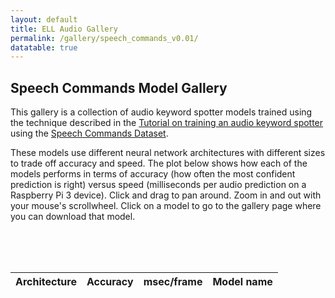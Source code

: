 ```yaml
---
layout: default
title: ELL Audio Gallery
permalink: /gallery/speech_commands_v0.01/
datatable: true
--- 
```


<h2>Speech Commands Model Gallery</h2>

<p>This gallery is a collection of audio keyword spotter models trained using the technique described in the <a href='/ELL/tutorials/Training-audio-keyword-spotter-with-pytorch/'>Tutorial on training an audio keyword spotter</a> using the 
<a href='http://download.tensorflow.org/data/speech_commands_v0.01.tar.gz'>Speech Commands Dataset</a>.

<p>
These models use different neural network architectures with different sizes to trade off accuracy and speed. The plot below shows how each of the
models performs in terms of accuracy (how often the most confident prediction is right) versus speed (milliseconds per audio prediction on a Raspberry Pi 3 device).
Click and drag to pan around. Zoom in and out with your mouse's scrollwheel.  Click on a model to go to the gallery page where you can download that model.</p>
<br/>
<div id='plot' ></div>

<script language="javascript">

    var json_data = null;
    
    function resizeGraph() {
        showGraph(json_data);
    }

    function showGraph(data) {
        
        json_data = data
        plot = document.getElementById("plot");

        var graphWidth = plot.offsetWidth;
        var graphHeight = graphWidth / 1.618; // golden ratio
       
        var fontSize = 14
        var spec = {
        "$schema": "https://vega.github.io/schema/vega-lite/v3.json",
        "title": "accuracy vs milliseconds",
        "description": "A plot of accuracy versus performance",
        "width": graphWidth, 
        "height": graphHeight,
        "data": {
            "format": { "type": "json" },
            "values": data 
        },    
        "config": { 
            "title": {
            "fontSize": fontSize,
            "fontWeight": "normal"
            },
            "axis": {
            "labelFontSize": fontSize,
            "titleFontSize": fontSize
            },
            "legend" :{
            "titleFontSize": fontSize,
            "labelFontSize": fontSize,
            "titleFontWeight": "normal"
            }
        },
        "padding": {"left": 0, "top": 0, "right": 0, "bottom": 0},
        "autosize": {
            "type": "fit",
            "resize": true,
        },
        "selection": {
            "grid": { "type": "interval", "bind": "scales" }
        },
        "mark": {"type":"point", "filled":true, "tooltip": {"content": "data"}},
        "transform": [{
            "calculate": "'https://github.com/Microsoft/ELL-models/tree/master/models/speech_commands_v0.01/' + datum.friendly_name", "as": "url"
        }],
        "encoding": {
            "x": {"field": "predict_time", "type": "quantitative", "axis": {"title": "milliseconds / prediction"}, "scale": {"padding": 0, "zero": false} },
            "y": {"field": "accuracy_test", "type": "quantitative", "axis": {"title": "accuracy"}, "scale": {"padding": 0, "zero": false}}, 
            "color": {"field": "architecture", "type": "nominal", "legend": {"title": "Architecture", "orient": "bottom-right" } },
            "shape": { "field": "hidden_size", "legend" : null },
            "size": {"value": 100},
            "href": {"field": "url", "type": "nominal"},            
            "tooltip": [{"field": "friendly_name", "type": "ordinal", "title": "name" },
                        {"field": "architecture", "type": "nominal", "title": "architecture"},
                        {"field": "accuracy_test", "type": "quantitative", "title": "accuracy"},
                        {"field": "predict_time", "type": "nominal", "title": "ms/frame"},
                        {"field": "input_size", "type": "quantitative", "title": "input size" },
                        {"field": "hidden_size", "type": "quantitative", "title": "hidden size" },
                        {"field": "num_layers", "type": "quantitative", "title": "num layers" }],
        }
        }
        vegaEmbed("#plot", spec, {actions:false})
    }
    
    function filterData(data) {
        var filtered = []
        for (i = 0; i < data.length; i++)
        {
            row = data[i]
            rate = row['sample_rate']
            if (rate == 8000) {
                rate = "8kHz"
            } else if (rate == 16000) {
                rate = "16kHz"
            }
            row['architecture'] = row['architecture'] + " " + rate
            include = true // !row['reset'] && row['vad'] == true && !row['hard_sigmoid']
            // include = !row['reset'] && row['vad'] == true && !row['hard_sigmoid']
            if (include) {
                filtered.push(row)
            }
        }
        return filtered;
    }
    
    function updateTable(data) {
        var trHTML = '';
        $.each(data, function (i, item) {
            architecture = item['architecture'];
            hidden_size = item['hidden_size'];
            num_layers = item['num_layers'];
            accuracy = (100 * item['accuracy_test']).toFixed(2);
            speed = item['predict_time'];
            name = item['friendly_name'];
            url = "https://github.com/Microsoft/ELL-models/tree/master/models/speech_commands_v0.01/" + name;
            trHTML += '<tr><td>' + architecture + '</td><td>' + accuracy + '</td><td>' + speed + '</td><td><a href=' + url + '>' + name + '</a></td></tr>';
        });        
        $('#tabledata').append(trHTML);
    }

    function loadGraph() {
        loadJSON('/ELL/gallery/speech_commands_v0.01/pareto.json', function(response) {
            // Parse JSON string into object
            data = JSON.parse(response);
            data = filterData(data);
            showGraph(data);
            updateTable(data);
                
            $('.datatable').DataTable({
                paging: false,
                aaSorting: [[2, 'asc'], [1, 'desc']], // ascending on accuracy, descending on time.
                autoWidth: true,
                searching: false,
                info: false
            });
        });
    }

window.onload = function () {
    loadGraph();    
    window.addEventListener('resize', resizeGraph, false);    
}

</script>

<br/>
<br/>
<div class="table-responsive">
<table id="tabledata" class="table table-striped table-bordered table-auto datatable" style="margin-left:auto;margin-right:auto;">
<thead>
<tr>
  <th>Architecture</th>
  <th>Accuracy</th>
  <th>msec/frame</th>
  <th>Model name</th>
</tr>
</thead>
</table>
</div>
